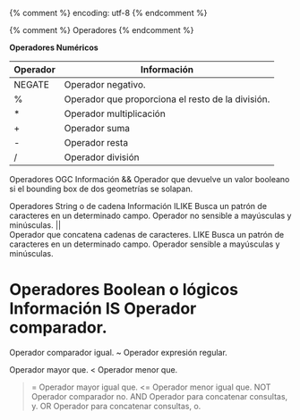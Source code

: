 {% comment %} encoding: utf-8 {% endcomment %}

{% comment %} Operadores {% endcomment %}
 

**Operadores Numéricos**

| Operador | Información
| -------- | -------------
| NEGATE | Operador negativo. 
| % | Operador que proporciona el resto de la división.
| * | Operador multiplicación
| + | Operador suma
| - | Operador resta
| / | Operador división





Operadores OGC
Información
&&
Operador que devuelve un valor booleano si el bounding box de dos geometrías se solapan.

Operadores String o de cadena 
Información
ILIKE
Busca un patrón de caracteres en un determinado campo. Operador no sensible a mayúsculas y minúsculas.
||     
Operador que concatena cadenas de caracteres.
LIKE
Busca un patrón de caracteres en un determinado campo. Operador sensible a mayúsculas y minúsculas.


Operadores Boolean o lógicos
Información
IS
Operador comparador.
=
Operador comparador igual.
~
Operador expresión regular.
> 
Operador mayor que.
<
Operador menor que.
>=
Operador mayor igual que.
<=
Operador menor igual que.
NOT
Operador comparador no.
AND
Operador para concatenar consultas, y.
OR
Operador para concatenar consultas, o.
